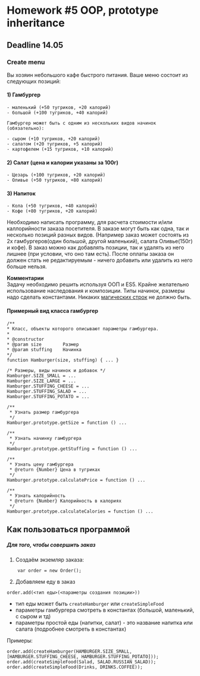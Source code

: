 # Homework #5 OOP, prototype inheritance
## Deadline 14.05
### Create menu
Вы хозяин небольшого кафе быстрого питания. Ваше меню состоит из следующих позиций:
#### 1) Гамбургер
    
    - маленький (+50 тугриков, +20 калорий)
    - большой (+100 тугриков, +40 калорий)
    
    Гамбургер может быть с одним из нескольких видов начинок (обязательно):
    
    - сыром (+10 тугриков, +20 калорий)
    - салатом (+20 тугриков, +5 калорий)
    - картофелем (+15 тугриков, +10 калорий)

#### 2) Салат (цена и калории указаны за 100г)

    - Цезарь (+100 тугриков, +20 калорий)
    - Оливье (+50 тугриков, +80 калорий)
    
#### 3) Напиток
    
    - Кола (+50 тугриков, +40 калорий)
    - Кофе (+80 тугриков, +20 калорий)
    
Необходимо написать программу, для расчета стоимости и/или каллорийности заказа посетителя.
В заказе могут быть как одна, так и несколько позиций разных видов. (Например заказ может состоять из 2х гамбургеров(один большой, другой маленький), салата Оливье(150г) и кофе). В заказ можно как добавлять позиции, так и удалять из него лишнее (при условии, что оно там есть). После оплаты заказа он должен стать не редактируемым - ничего добавить или удалить из него больше нельзя.

**Комментарии**  
Задачу необходимо решить используя ООП и ES5. Крайне желательно использование наследования и композиции. Типы начинок, размеры надо сделать константами. Никаких [магических строк](https://ru.wikipedia.org/wiki/%D0%9C%D0%B0%D0%B3%D0%B8%D1%87%D0%B5%D1%81%D0%BA%D0%BE%D0%B5_%D1%87%D0%B8%D1%81%D0%BB%D0%BE_(%D0%BF%D1%80%D0%BE%D0%B3%D1%80%D0%B0%D0%BC%D0%BC%D0%B8%D1%80%D0%BE%D0%B2%D0%B0%D0%BD%D0%B8%D0%B5)#.D0.9F.D0.BB.D0.BE.D1.85.D0.B0.D1.8F_.D0.BF.D1.80.D0.B0.D0.BA.D1.82.D0.B8.D0.BA.D0.B0_.D0.BF.D1.80.D0.BE.D0.B3.D1.80.D0.B0.D0.BC.D0.BC.D0.B8.D1.80.D0.BE.D0.B2.D0.B0.D0.BD.D0.B8.D1.8F) не должно быть. 

#### Примерный вид класса гамбургер  

    /**
    * Класс, объекты которого описывают параметры гамбургера. 
    * 
    * @constructor
    * @param size        Размер
    * @param stuffing    Начинка
    */
    function Hamburger(size, stuffing) { ... } 

    /* Размеры, виды начинок и добавок */
    Hamburger.SIZE_SMALL = ...
    Hamburger.SIZE_LARGE = ...
    Hamburger.STUFFING_CHEESE = ...
    Hamburger.STUFFING_SALAD = ...
    Hamburger.STUFFING_POTATO = ...

    /**
     * Узнать размер гамбургера
     */
    Hamburger.prototype.getSize = function () ...

    /**
     * Узнать начинку гамбургера
     */
    Hamburger.prototype.getStuffing = function () ...

    /**
     * Узнать цену гамбургера
     * @return {Number} Цена в тугриках
     */
    Hamburger.prototype.calculatePrice = function () ...

    /**
     * Узнать калорийность
     * @return {Number} Калорийность в калориях
     */
    Hamburger.prototype.calculateCalories = function () ...


## Как пользоваться программой

##### Для того, чтобы совершить заказ

1) Создаём экземляр заказа:
```
    var order = new Order();
```
    
2) Добавляем еду в заказ
```
order.add(<тип еды>(<параметры создания позиции>))
```
- тип еды может быть `createHamburger` или `createSimpleFood`
- параметры гамбургера смотреть в константах (большой, маленький, с сыром и тд)
- параметры простой еды (напитки, салат) - это название напитка или салата (подробнее смотреть в константах)

Примеры:
```
order.add(createHamburger(HAMBURGER.SIZE_SMALL, [HAMBURGER.STUFFING_CHEESE, HAMBURGER.STUFFING_POTATO]));
order.add(createSimpleFood(Salad, SALAD.RUSSIAN_SALAD));
order.add(createSimpleFood(Drinks, DRINKS.COFFEE));
```
